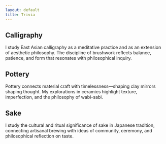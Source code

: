 ```yaml
---
layout: default
title: Trivia
---
```


<div class="divider"></div>

<!-- ===== Calligraphy ===== -->
<h2 id="calligraphy" class="section-title">Calligraphy</h2>
<p>
  I study East Asian calligraphy as a meditative practice and as an extension of aesthetic 
  philosophy. The discipline of brushwork reflects balance, patience, and form that resonates 
  with philosophical inquiry.
</p>

<!-- ===== Pottery ===== -->
<h2 id="pottery" class="section-title">Pottery</h2>
<p>
  Pottery connects material craft with timelessness—shaping clay mirrors shaping thought. 
  My explorations in ceramics highlight texture, imperfection, and the philosophy of wabi-sabi.
</p>

<!-- ===== Sake ===== -->
<h2 id="sake" class="section-title">Sake</h2>
<p>
  I study the cultural and ritual significance of sake in Japanese tradition, connecting 
  artisanal brewing with ideas of community, ceremony, and philosophical reflection on taste.
</p>

<div class="divider"></div>
